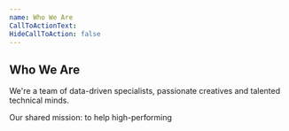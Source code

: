 ```yaml
---
name: Who We Are
CallToActionText: 
HideCallToAction: false
---
```


## Who We Are

We're a team of data-driven specialists, passionate creatives and talented technical minds. 

Our shared mission: to help high-performing 


